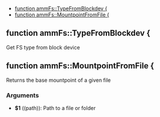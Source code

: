 
* [function ammFs::TypeFromBlockdev {](#function-ammfstypefromblockdev-)
* [function ammFs::MountpointFromFile {](#function-ammfsmountpointfromfile-)


## function ammFs::TypeFromBlockdev {

 Get FS type from block device

## function ammFs::MountpointFromFile {

 Returns the base mountpoint of a given file

### Arguments

* **$1** ((path)): Path to a file or folder

